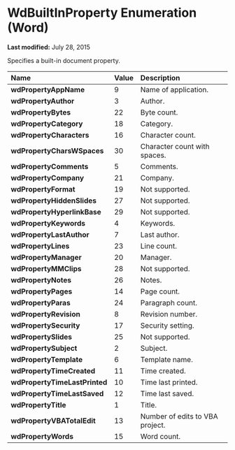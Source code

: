 
# WdBuiltInProperty Enumeration (Word)

 **Last modified:** July 28, 2015

Specifies a built-in document property.


|**Name**|**Value**|**Description**|
|:-----|:-----|:-----|
| **wdPropertyAppName**|9|Name of application.|
| **wdPropertyAuthor**|3|Author.|
| **wdPropertyBytes**|22|Byte count.|
| **wdPropertyCategory**|18|Category.|
| **wdPropertyCharacters**|16|Character count.|
| **wdPropertyCharsWSpaces**|30|Character count with spaces.|
| **wdPropertyComments**|5|Comments.|
| **wdPropertyCompany**|21|Company.|
| **wdPropertyFormat**|19|Not supported.|
| **wdPropertyHiddenSlides**|27|Not supported.|
| **wdPropertyHyperlinkBase**|29|Not supported.|
| **wdPropertyKeywords**|4|Keywords.|
| **wdPropertyLastAuthor**|7|Last author.|
| **wdPropertyLines**|23|Line count.|
| **wdPropertyManager**|20|Manager.|
| **wdPropertyMMClips**|28|Not supported.|
| **wdPropertyNotes**|26|Notes.|
| **wdPropertyPages**|14|Page count.|
| **wdPropertyParas**|24|Paragraph count.|
| **wdPropertyRevision**|8|Revision number.|
| **wdPropertySecurity**|17|Security setting.|
| **wdPropertySlides**|25|Not supported.|
| **wdPropertySubject**|2|Subject.|
| **wdPropertyTemplate**|6|Template name.|
| **wdPropertyTimeCreated**|11|Time created.|
| **wdPropertyTimeLastPrinted**|10|Time last printed.|
| **wdPropertyTimeLastSaved**|12|Time last saved.|
| **wdPropertyTitle**|1|Title.|
| **wdPropertyVBATotalEdit**|13|Number of edits to VBA project.|
| **wdPropertyWords**|15|Word count.|
